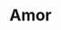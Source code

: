 ---
title: "Amor"
url: /ciudad-autonoma-de-buenos-aires/amor-avenida-doctor-honorio-pueyrredon/
shop: supermercado
---